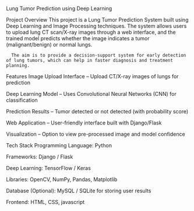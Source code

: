 Lung Tumor Prediction using Deep Learning

Project Overview
      This project is a Lung Tumor Prediction System built using Deep Learning and Image Processing techniques. The system allows users to upload lung CT scan/X-ray images through a web interface, and the trained model predicts whether the image indicates a tumor (malignant/benign) or normal lungs.

      The aim is to provide a decision-support system for early detection of lung tumors, which can help in faster diagnosis and treatment planning.

 Features
    Image Upload Interface – Upload CT/X-ray images of lungs for prediction

   Deep Learning Model – Uses Convolutional Neural Networks (CNN) for classification

   Prediction Results – Tumor detected or not detected (with probability score)

   Web Application – User-friendly interface built with Django/Flask

   Visualization – Option to view pre-processed image and model confidence

 Tech Stack
Programming Language: Python

Frameworks: Django / Flask

Deep Learning: TensorFlow / Keras

Libraries: OpenCV, NumPy, Pandas, Matplotlib

Database (Optional): MySQL / SQLite for storing user results

Frontend: HTML, CSS, javascript
